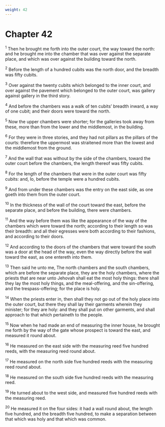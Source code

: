 ```yaml
---
weight: 42
---
```


# Chapter 42

<sup>1</sup> Then he brought me forth into the outer court, the way toward the north: and he brought me into the chamber that was over against the separate place, and which was over against the building toward the north. 

<sup>2</sup> Before the length of a hundred cubits was the north door, and the breadth was fifty cubits. 

<sup>3</sup> Over against the twenty cubits which belonged to the inner court, and over against the pavement which belonged to the outer court, was gallery against gallery in the third story. 

<sup>4</sup> And before the chambers was a walk of ten cubits’ breadth inward, a way of one cubit; and their doors were toward the north. 

<sup>5</sup> Now the upper chambers were shorter; for the galleries took away from these, more than from the lower and the middlemost, in the building. 

<sup>6</sup> For they were in three stories, and they had not pillars as the pillars of the courts: therefore the uppermost was straitened more than the lowest and the middlemost from the ground. 

<sup>7</sup> And the wall that was without by the side of the chambers, toward the outer court before the chambers, the length thereof was fifty cubits. 

<sup>8</sup> For the length of the chambers that were in the outer court was fifty cubits: and, lo, before the temple were a hundred cubits. 

<sup>9</sup> And from under these chambers was the entry on the east side, as one goeth into them from the outer court. 

<sup>10</sup> In the thickness of the wall of the court toward the east, before the separate place, and before the building, there were chambers. 

<sup>11</sup> And the way before them was like the appearance of the way of the chambers which were toward the north; according to their length so was their breadth: and all their egresses were both according to their fashions, and according to their doors. 

<sup>12</sup> And according to the doors of the chambers that were toward the south was a door at the head of the way, even the way directly before the wall toward the east, as one entereth into them. 

<sup>13</sup> Then said he unto me, The north chambers and the south chambers, which are before the separate place, they are the holy chambers, where the priests that are near unto Jehovah shall eat the most holy things: there shall they lay the most holy things, and the meal-offering, and the sin-offering, and the trespass-offering; for the place is holy. 

<sup>14</sup> When the priests enter in, then shall they not go out of the holy place into the outer court, but there they shall lay their garments wherein they minister; for they are holy: and they shall put on other garments, and shall approach to that which pertaineth to the people. 

<sup>15</sup> Now when he had made an end of measuring the inner house, he brought me forth by the way of the gate whose prospect is toward the east, and measured it round about. 

<sup>16</sup> He measured on the east side with the measuring reed five hundred reeds, with the measuring reed round about. 

<sup>17</sup> He measured on the north side five hundred reeds with the measuring reed round about. 

<sup>18</sup> He measured on the south side five hundred reeds with the measuring reed. 

<sup>19</sup> He turned about to the west side, and measured five hundred reeds with the measuring reed. 

<sup>20</sup> He measured it on the four sides: it had a wall round about, the length five hundred, and the breadth five hundred, to make a separation between that which was holy and that which was common. 



